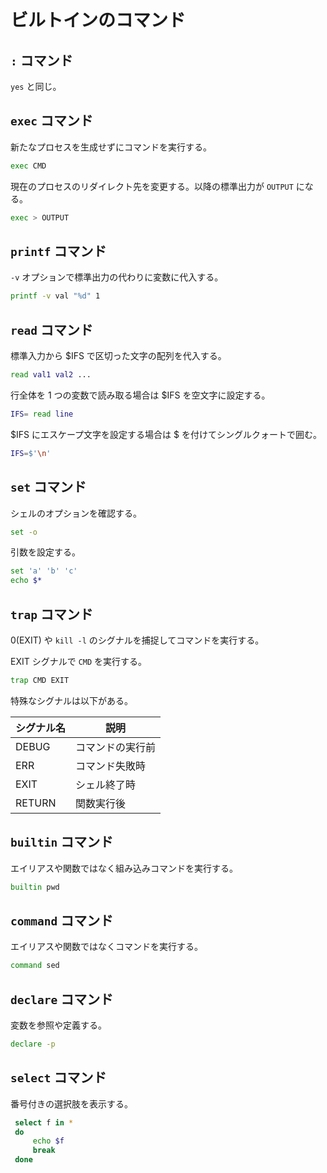 # ビルトインのコマンド

## ```:``` コマンド

```yes``` と同じ。

## ```exec``` コマンド

新たなプロセスを生成せずにコマンドを実行する。

```sh
exec CMD
```

現在のプロセスのリダイレクト先を変更する。以降の標準出力が ```OUTPUT``` になる。

```sh
exec > OUTPUT
```

## ```printf``` コマンド

```-v``` オプションで標準出力の代わりに変数に代入する。

```sh
printf -v val "%d" 1
```

## ```read``` コマンド

標準入力から $IFS で区切った文字の配列を代入する。

```sh
read val1 val2 ...
```

行全体を 1 つの変数で読み取る場合は $IFS を空文字に設定する。

```sh
IFS= read line
```

$IFS にエスケープ文字を設定する場合は $ を付けてシングルクォートで囲む。

```sh
IFS=$'\n'
```

## ```set``` コマンド

シェルのオプションを確認する。

```sh
set -o
```

引数を設定する。

```sh
set 'a' 'b' 'c'
echo $*
```

## ```trap``` コマンド

0(EXIT) や ```kill -l``` のシグナルを捕捉してコマンドを実行する。

EXIT シグナルで ```CMD``` を実行する。

```sh
trap CMD EXIT
```

特殊なシグナルは以下がある。

| シグナル名 | 説明 |
| --------- | ---- |
| DEBUG | コマンドの実行前 |
| ERR | コマンド失敗時 |
| EXIT | シェル終了時 |
| RETURN | 関数実行後 |


## ```builtin``` コマンド

エイリアスや関数ではなく組み込みコマンドを実行する。

```sh
builtin pwd
```

## ```command``` コマンド

エイリアスや関数ではなくコマンドを実行する。

```sh
command sed
```

## ```declare``` コマンド

変数を参照や定義する。

```sh
declare -p
```

## ```select``` コマンド

番号付きの選択肢を表示する。

```sh
 select f in *
 do
     echo $f
     break
 done
```
